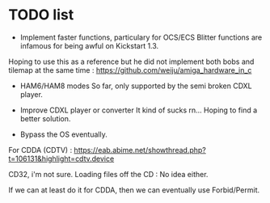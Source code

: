 # TODO list

- Implement faster functions, particulary for OCS/ECS
Blitter functions are infamous for being awful on Kickstart 1.3.

Hoping to use this as a reference but he did not implement
both bobs and tilemap at the same time :
https://github.com/weiju/amiga_hardware_in_c

- HAM6/HAM8 modes
So far, only supported by the semi broken CDXL player.

- Improve CDXL player or converter
It kind of sucks rn... Hoping to find a better solution.

- Bypass the OS eventually.

For CDDA (CDTV) :
https://eab.abime.net/showthread.php?t=106131&highlight=cdtv.device
 
CD32, i'm not sure.
Loading files off the CD : No idea either.

If we can at least do it for CDDA, then we can eventually use Forbid/Permit.



